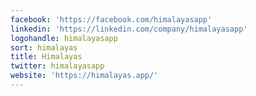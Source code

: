 ```yaml
---
facebook: 'https://facebook.com/himalayasapp'
linkedin: 'https://linkedin.com/company/himalayasapp'
logohandle: himalayasapp
sort: himalayas
title: Himalayas
twitter: himalayasapp
website: 'https://himalayas.app/'
---
```

